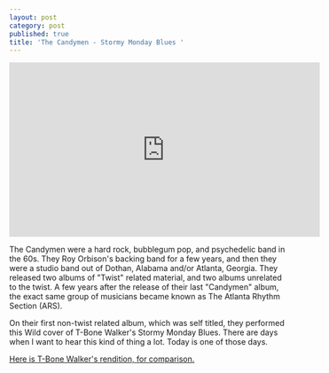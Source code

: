 ```yaml
---
layout: post
category: post
published: true
title: 'The Candymen - Stormy Monday Blues '
---
```

<iframe width="560" height="315" src="https://www.youtube.com/embed/jvNv7lwA0Ng" frameborder="0" allowfullscreen></iframe>

The Candymen were a hard rock, bubblegum pop, and psychedelic band in the 60s. They Roy Orbison's backing band for a few years, and then they were a studio band out of Dothan, Alabama and/or Atlanta, Georgia. They released two albums of "Twist" related material, and two albums unrelated to the twist. A few years after the release of their last "Candymen" album, the exact same group of musicians became known as The Atlanta Rhythm Section (ARS). 

On their first non-twist related album, which was self titled, they performed this Wild cover of T-Bone Walker's Stormy Monday Blues. There are days when I want to hear this kind of thing a lot. Today is one of those days. 

[Here is T-Bone Walker's rendition, for comparison.](https://www.youtube.com/watch?v=VAPDJheC0Jk)
